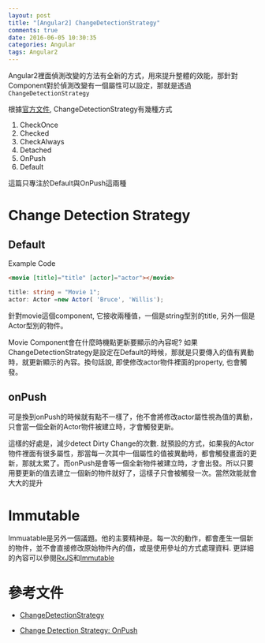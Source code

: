```yaml
---
layout: post
title: "[Angular2] ChangeDetectionStrategy"
comments: true
date: 2016-06-05 10:30:35
categories: Angular
tags: Angular2
---
```


Angular2裡面偵測改變的方法有全新的方式，用來提升整體的效能，那針對Component對於偵測改變有一個屬性可以設定，那就是透過 `ChangeDetectionStrategy`

<!-- more -->

根據[官方文件](https://angular.io/docs/js/latest/api/core/ChangeDetectionStrategy-enum.html), ChangeDetectionStrategy有幾種方式

1. CheckOnce
2. Checked
3. CheckAlways
4. Detached
5. OnPush
6. Default

這篇只專注於Default與OnPush這兩種

# Change Detection Strategy

## Default

Example Code

```html
<movie [title]="title" [actor]="actor"></movie>
```

```typescript
title: string = "Movie 1";
actor: Actor =new Actor( 'Bruce', 'Willis');
```

針對movie這個component, 它接收兩種值，一個是string型別的title, 另外一個是Actor型別的物件。

Movie Component會在什麼時機點更新要顯示的內容呢? 如果 ChangeDetectionStrategy是設定在Default的時候，那就是只要傳入的值有異動時，就更新顯示的內容。換句話說, 即使修改actor物件裡面的property, 也會觸發。

## onPush

可是換到onPush的時候就有點不一樣了，他不會將修改actor屬性視為值的異動，只會當一個全新的Actor物件被建立時，才會觸發更新。

這樣的好處是，減少detect Dirty Change的次數. 就預設的方式，如果我的Actor物件裡面有很多屬性，那當每一次其中一個屬性的值被異動時，都會觸發畫面的更新，那就太累了。而onPush是會等一個全新物件被建立時，才會出發。所以只要用要更新的值去建立一個新的物件就好了，這樣子只會被觸發一次。當然效能就會大大的提升

# Immutable

Immuatable是另外一個議題。他的主要精神是。每一次的動作，都會產生一個新的物件，並不會直接修改原始物件內的值，或是使用參址的方式處理資料. 更詳細的內容可以參閱[RxJS](http://reactivex.io/rxjs/)和[Immutable](https://facebook.github.io/immutable-js/)

# 參考文件

- [ChangeDetectionStrategy](https://angular.io/docs/js/latest/api/core/ChangeDetectionStrategy-enum.html)

- [Change Detection Strategy: OnPush](http://ngcourse.rangle.io/handout/change-detection/change_detection_strategy_onpush.html)

  ​